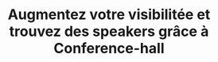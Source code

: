 ---
title: "Augmentez votre visibilitée et trouvez des speakers grâce à Conference-hall"
level: "beginner"
speakers: [7]
language: "French"
---